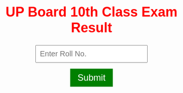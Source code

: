 <!DOCTYPE html>
<html lang="en">
<head>
  <meta charset="UTF-8">
  <meta name="viewport" content="width=device-width, initial-scale=1.0">
  <title>UP Board 10th Class Exam Result</title>
  <style>
    body {
      font-family: Arial, sans-serif;
      text-align: center;
      margin-top: 100px;
    }
    h1 {
      font-size: 36px;
      color: red;
    }
    .input-box {
      font-size: 20px;
      padding: 10px;
      width: 300px;
    }
    .submit-button {
      font-size: 24px;
      padding: 10px 20px;
      background-color: green;
      color: white;
      border: none;
      cursor: pointer;
    }
    .submit-button:hover {
      background-color: darkgreen;
    }
    .hidden {
      display: none;
    }
    .prank-message {
      font-size: 40px;
      color: blue;
      font-weight: bold;
      margin-top: 50px;
    }
  </style>
</head>
<body>
  <h1 id="form-title">UP Board 10th Class Exam Result</h1>

  <div id="form-section">
    <form id="result-form">
      <input class="input-box" type="text" id="roll-number" placeholder="Enter Roll No." required><br><br>
      <input class="submit-button" type="button" value="Submit" onclick="showPrankMessage()">
    </form>
  </div>

  <div id="prank-section" class="hidden">
    <h1 class="prank-message">Chirag bhai tera popat ban gya hamesha ki tarah kyuki tu pagal hai</h1>
  </div>

  <script>
    function showPrankMessage() {
      // Hide the form and show the prank message
      document.getElementById('form-section').style.display = 'none';
      document.getElementById('prank-section').style.display = 'block';
    }
  </script>
</body>
</html>

